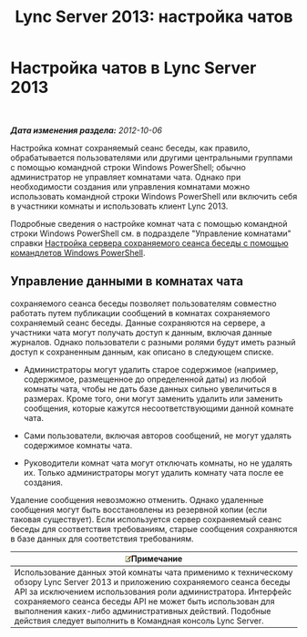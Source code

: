 ﻿---
title: 'Lync Server 2013: настройка чатов'
TOCTitle: Настройка чатов
ms:assetid: 8956bd2c-c863-4704-bc65-5c0d83556258
ms:mtpsurl: https://technet.microsoft.com/ru-ru/library/JJ205067(v=OCS.15)
ms:contentKeyID: 49310419
ms.date: 05/19/2016
mtps_version: v=OCS.15
ms.translationtype: HT
---

# Настройка чатов в Lync Server 2013

 

_**Дата изменения раздела:** 2012-10-06_

Настройка комнат сохраняемый сеанс беседы, как правило, обрабатывается пользователями или другими центральными группами с помощью командной строки Windows PowerShell; обычно администратор не управляет комнатами чата. Однако при необходимости создания или управления комнатами можно использовать командной строки Windows PowerShell или включить себя в участники комнаты и использовать клиент Lync 2013.

Подробные сведения о настройке комнат чата с помощью командной строки Windows PowerShell см. в подразделе "Управление комнатами" справки [Настройка сервера сохраняемого сеанса беседы с помощью командлетов Windows PowerShell](configuring-persistent-chat-server-by-using-windows-powershell-cmdlets.md).

## Управление данными в комнатах чата

сохраняемого сеанса беседы позволяет пользователям совместно работать путем публикации сообщений в комнатах сохраняемого сохраняемый сеанс беседы. Данные сохраняются на сервере, а участники чата могут получать доступ к данным, включая данные журналов. Однако пользователи с разными ролями будут иметь разный доступ к сохраненным данным, как описано в следующем списке.

  - Администраторы могут удалить старое содержимое (например, содержимое, размещенное до определенной даты) из любой комнаты чата, чтобы не дать базе данных сильно увеличиться в размерах. Кроме того, они могут заменить удалить или заменить сообщения, которые кажутся несоответствующими данной комнате чата.

  - Сами пользователи, включая авторов сообщений, не могут удалять содержимое комнаты чата.

  - Руководители комнат чата могут отключать комнаты, но не удалять их. Только администраторы могут удалить комнату чата после ее создания.

Удаление сообщения невозможно отменить. Однако удаленные сообщения могут быть восстановлены из резервной копии (если таковая существует). Если используется сервер сохраняемый сеанс беседы для соответствия требованиям, старые сообщения сохраняются в базе данных для соответствия требованиям.

<table>
<thead>
<tr class="header">
<th><img src="images/Gg398412.note(OCS.15).gif" title="note" alt="note" />Примечание</th>
</tr>
</thead>
<tbody>
<tr class="odd">
<td>Использование данных этой комнаты чата применимо к техническому обзору Lync Server 2013 и приложению сохраняемого сеанса беседы API за исключением использования роли администратора. Интерфейс сохраняемого сеанса беседы API не может быть использован для выполнения каких-либо административных действий. Подобные действия следует выполнить в Командная консоль Lync Server.</td>
</tr>
</tbody>
</table>

